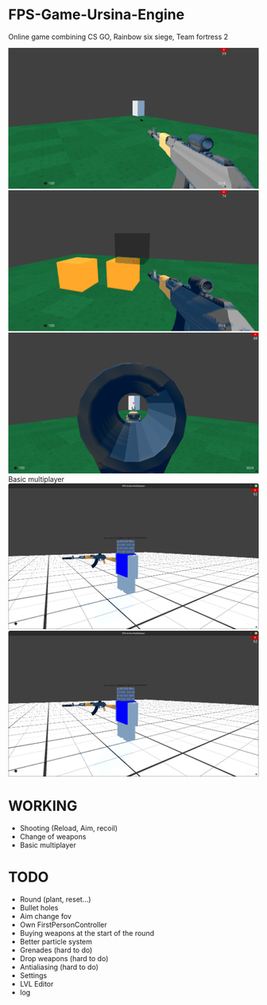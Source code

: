 # FPS-Game-Ursina-Engine
Online game combining CS GO, Rainbow six siege, Team fortress 2

![plot](1.png)
![plot](2.png)
![plot](3.png)
Basic multiplayer
![plot](1.1.png)
![plot](1.1.png)

# WORKING

 - Shooting (Reload, Aim, recoil)
 - Change of weapons
 - Basic multiplayer

# TODO

- Round (plant, reset...)
- Bullet holes
- Aim change fov
- Own FirstPersonController
- Buying weapons at the start of the round
- Better particle system
- Grenades (hard to do)
- Drop weapons (hard to do)
- Antialiasing (hard to do)
- Settings
- LVL Editor
- log

